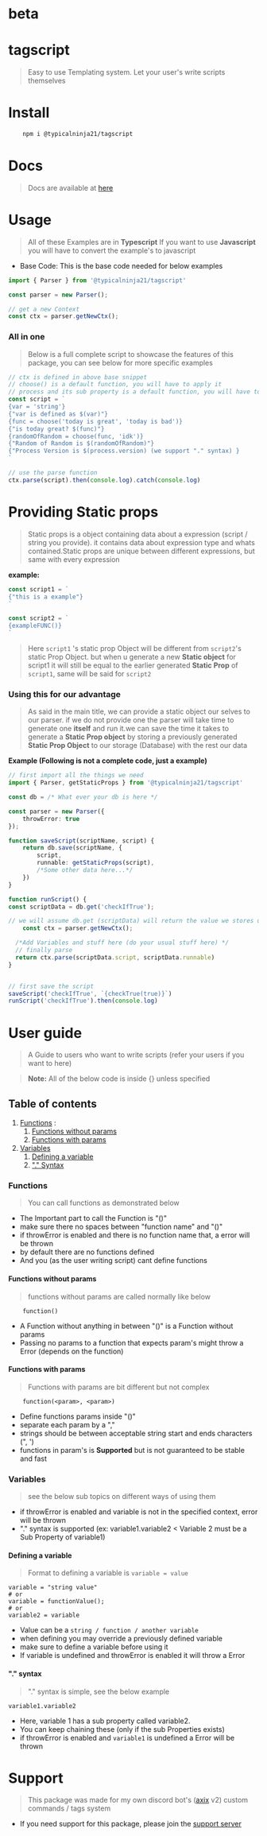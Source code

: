
# beta
# tagscript

> Easy to use Templating system. Let your user's write scripts themselves

# Install

```diff
	npm i @typicalninja21/tagscript
```

# Docs

> Docs are available at [here](https://typicalninja493.github.io/tagscript/)

# Usage

> All of these Examples are in **Typescript** If you want to use **Javascript** you will have to convert the example's to javascript

* Base Code: This is the base code needed for below examples

```ts
import { Parser } from '@typicalninja21/tagscript'

const parser = new Parser();

// get a new Context
const ctx = parser.getNewCtx();
```

### All in one
> Below is a full complete script to showcase the features of this package, you can see below for more specific examples

```ts
// ctx is defined in above base snippet
// choose() is a default function, you will have to apply it
// process and its sub property is a default function, you will have to apply it
const script = `
{var = 'string'}
{"var is defined as $(var)"}
{func = choose('today is great', 'today is bad')}
{"is today great? $(func)"}
{randomOfRandom = choose(func, 'idk')}
{"Random of Random is $(randomOfRandom)"}
{"Process Version is $(process.version) (we support "." syntax) }
`

// use the parse function
ctx.parse(script).then(console.log).catch(console.log)
```

# Providing Static props

> Static props is a object containing data about a expression (script / string you provide). it contains data about expression type and whats contained.Static props are unique between different expressions, but same with every expression

**example:**

```ts
const script1 = `
{"this is a example"}
`

const script2 = `
{exampleFUNC()}
`
```

> Here `script1` 's static prop Object will be different from `script2`'s static Prop Object. but when u generate a new **Static object** for script1 it will still be equal to the earlier generated **Static Prop** of `script1`, same will be said for `script2`


### Using this for our advantage

> As said in the main title, we can provide a static object our selves to our parser. if we do not provide one the parser will take time to generate one **itself** and run it.we can save the time it takes to generate a **Static Prop object** by storing a previously generated **Static Prop Object** to our storage (Database) with the rest our data 

**Example (Following is not a complete code, just a example)**

```ts
// first import all the things we need
import { Parser, getStaticProps } from '@typicalninja21/tagscript'

const db = /* What ever your db is here */

const parser = new Parser({
	throwError: true
});

function saveScript(scriptName, script) {
	return db.save(scriptName, {
		script,
		runnable: getStaticProps(script),
		/*Some other data here...*/
	})
}

function runScript() {
const scriptData = db.get('checkIfTrue');

// we will assume db.get (scriptData) will return the value we stores using saveScript()
	const ctx = parser.getNewCtx();

  /*Add Variables and stuff here (do your usual stuff here) */
  // finally parse
  return ctx.parse(scriptData.script, scriptData.runnable)
}


// first save the script
saveScript('checkIfTrue', `{checkTrue(true)}`)
runScript('checkIfTrue').then(console.log)
```
# User guide

> A Guide to users who want to write scripts (refer your users if you want to here)

> **Note:** All of the below code is inside {} unless specified

## Table of contents
1. [Functions](#functions) :
   1. [Functions without params](#functions-without-params)
   2. [Functions with params](#functions-with-params)
2. [Variables](#variables)
	1. [Defining a variable](#defining-a-variable)
	2. ["." Syntax](#quotquot-syntax)
### Functions

> You can call functions as demonstrated below

* The Important part to call the Function is "()"
* make sure there no spaces between "function name" and "()"
* if throwError is enabled and there is no function name that, a error will be thrown
* by default there are no functions defined
* And you (as the user writing script) cant define functions

#### Functions without params

> functions without params are called normally like below

```
	function() 
```

* A Function without anything in between "()" is a Function without params
* Passing no params to a function that expects param's might throw a Error (depends on the function)
#### Functions with params

> Functions with params are bit different but not complex

```
	function(<param>, <param>)
```

* Define functions params inside "()"
* separate each param by a ","
* strings should be between acceptable string start and ends characters (", ')
* functions in param's is **Supported** but is not guaranteed to be stable and fast

### Variables

> see the below sub topics on different ways of using them

* if throwError is enabled and variable is not in the specified context, error will be thrown
* "." syntax is supported (ex: variable1.variable2 < Variable 2 must be a Sub Property of variable1) 

#### Defining a variable

> Format to defining a variable is `variable = value`

```
variable = "string value"
# or
variable = functionValue();
# or
variable2 = variable
```

* Value can be a `string / function / another variable`
* when defining you may override a previously defined variable
* make sure to define a variable before using it
* If variable is undefined and throwError is enabled it will throw a Error

#### "." syntax

> "." syntax is simple, see the below example

```
variable1.variable2
```

* Here, variable 1 has a sub property called variable2.
* You can keep chaining these (only if the sub Properties exists)
* if throwError is enabled and `variable1` is undefined a Error will be thrown
# Support

> This package was made for my own discord bot's ([axix](https://axixbot.cf) v2) custom commands / tags system

* If you need support for this package, please join the [support server](https://discord.com/invite/HVnGtzMaW4)